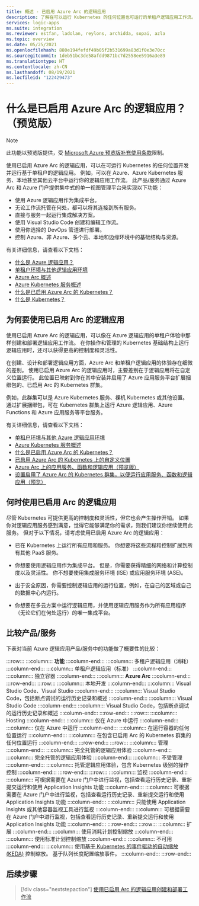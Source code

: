 ```yaml
---
title: 概述 - 已启用 Azure Arc 的逻辑应用
description: 了解在可以运行 Kubernetes 的任何位置也可运行的单租户逻辑应用工作流。
services: logic-apps
ms.suite: integration
ms.reviewer: estfan, ladolan, reylons, archidda, sopai, azla
ms.topic: overview
ms.date: 05/25/2021
ms.openlocfilehash: 880e194fefdf49b05f2b531699a83d1f0e3e70cc
ms.sourcegitcommit: 1deb51bc3de58afdd9871bc7d2558ee5916a3e89
ms.translationtype: HT
ms.contentlocale: zh-CN
ms.lasthandoff: 08/19/2021
ms.locfileid: "122429473"
---
```

# <a name="what-is-azure-arc-enabled-logic-apps-preview"></a>什么是已启用 Azure Arc 的逻辑应用？ （预览版）

> [!NOTE]
> 此功能以预览版提供，受 [Microsoft Azure 预览版补充使用条款](https://azure.microsoft.com/support/legal/preview-supplemental-terms/)限制。

使用已启用 Azure Arc 的逻辑应用，可以在可运行 Kubernetes 的任何位置开发并运行基于单租户的逻辑应用。 例如，可以在 Azure、Azure Kubernetes 服务、本地甚至其他云平台中运行你的逻辑应用工作流。 此产品/服务通过 Azure Arc 和 Azure 门户提供集中式的单一视图管理平台来实现以下功能：

- 使用 Azure 逻辑应用作为集成平台。
- 无论工作流托管在何处，都可以将其连接到所有服务。
- 直接与服务一起运行集成解决方案。
- 使用 Visual Studio Code 创建和编辑工作流。
- 使用你选择的 DevOps 管道进行部署。
- 控制 Azure、非 Azure、多个云、本地和边缘环境中的基础结构与资源。

有关详细信息，请查看以下文档：

- [什么是 Azure 逻辑应用？](../logic-apps/logic-apps-overview.md)
- [单租户环境与其他逻辑应用环境](../logic-apps/single-tenant-overview-compare.md)
- [Azure Arc 概述](../azure-arc/overview.md)
- [Azure Kubernetes 服务概述](../aks/intro-kubernetes.md)
- [什么是已启用 Azure Arc 的 Kubernetes？](../azure-arc/kubernetes/overview.md)
- [什么是 Kubernetes？](https://kubernetes.io/docs/concepts/overview/what-is-kubernetes/)

<a name="why-use"></a>

## <a name="why-use-arc-enabled-logic-apps"></a>为何要使用已启用 Arc 的逻辑应用

使用已启用 Azure Arc 的逻辑应用，可以像在 Azure 逻辑应用的单租户体验中那样创建和部署逻辑应用工作流。 在你操作和管理的 Kubernetes 基础结构上运行逻辑应用时，还可以获得更高的控制度和灵活性。

在创建、设计和部署逻辑应用方面，Azure Arc 和单租户逻辑应用的体验存在细微的差别。 使用已启用 Azure Arc 的逻辑应用时，主要差别在于逻辑应用将在自定义位置运行。 此位置已映射到你在其中安装并启用了 Azure 应用服务平台扩展捆绑包的、已启用 Arc 的 Kubernetes 群集。

例如，此群集可以是 Azure Kubernetes 服务、裸机 Kubernetes 或其他设置。 通过扩展捆绑包，可在 Kubernetes 群集上运行 Azure 逻辑应用、Azure Functions 和 Azure 应用服务等平台服务。

有关详细信息，请查看以下文档：

- [单租户环境与其他 Azure 逻辑应用环境](../logic-apps/single-tenant-overview-compare.md)
- [Azure Kubernetes 服务概述](../aks/intro-kubernetes.md)
- [什么是已启用 Azure Arc 的 Kubernetes？](../azure-arc/kubernetes/overview.md)
- [已启用 Azure Arc 的 Kubernetes 上的自定义位置](../azure-arc/kubernetes/conceptual-custom-locations.md)
- [Azure Arc 上的应用服务、函数和逻辑应用（预览版）](../app-service/overview-arc-integration.md)
- [设置启用了 Azure Arc 的 Kubernetes 群集，以便运行应用服务、函数和逻辑应用（预览）](../app-service/manage-create-arc-environment.md)

<a name="when-to-use"></a>

## <a name="when-to-use-arc-enabled-logic-apps"></a>何时使用已启用 Arc 的逻辑应用

尽管 Kubernetes 可提供更高的控制度和灵活性，但它也会产生操作开销。 如果你对逻辑应用服务感到满意，觉得它能够满足你的需求，则我们建议你继续使用此服务。 但对于以下情况，请考虑使用已启用 Azure Arc 的逻辑应用：

- 已在 Kubernetes 上运行所有应用和服务。 你想要将这些流程和控制扩展到所有其他 PaaS 服务。

- 你想要使用逻辑应用作为集成平台。 但是，你需要获得精细的网络和计算控制度以及灵活性。 你不想要使用集成服务环境 (ISE) 或应用服务环境 (ASE)。

- 出于安全原因，你需要控制逻辑应用的运行位置，例如，在自己的区域或自己的数据中心内运行。 

- 你想要在多云方案中运行逻辑应用，并使用逻辑应用服务作为所有应用程序（无论它们在何处运行）的唯一集成平台。

<a name="compare"></a>

## <a name="compare-offerings"></a>比较产品/服务

下表对当前 Azure 逻辑应用产品/服务中的功能做了概要性的比较：

:::row:::
   :::column:::
      **功能**
   :::column-end:::
   :::column:::
      多租户逻辑应用（消耗）
   :::column-end:::
   :::column:::
      单租户逻辑应用（标准）
   :::column-end:::
   :::column:::
      独立容器
   :::column-end:::
   :::column:::
      **Azure Arc**
   :::column-end:::
:::row-end:::
:::row:::
   :::column:::
      本地开发
   :::column-end:::
   :::column:::
      Visual Studio Code、Visual Studio
   :::column-end:::
   :::column:::
      Visual Studio Code，包括断点调试的运行历史记录和概述
   :::column-end:::
   :::column:::
      Visual Studio Code
   :::column-end:::
   :::column:::
      Visual Studio Code，包括断点调试的运行历史记录和概述
   :::column-end:::
:::row-end:::
:::row:::
   :::column:::
      Hosting
   :::column-end:::
   :::column:::
      仅在 Azure 中运行
   :::column-end:::
   :::column:::
      仅在 Azure 中运行
   :::column-end:::
   :::column:::
      在运行容器的任何位置运行
   :::column-end:::
   :::column:::
      在包含已启用 Arc 的 Kubernetes 群集的任何位置运行
   :::column-end:::
:::row-end:::
:::row:::
   :::column:::
      管理
   :::column-end:::
   :::column:::
      完全托管的逻辑应用体验
   :::column-end:::
   :::column:::
      完全托管的逻辑应用体验
   :::column-end:::
   :::column:::
      不受管理
   :::column-end:::
   :::column:::
      托管逻辑应用体验，包含 Kubernetes 级别的操作控制
   :::column-end:::
:::row-end:::
:::row:::
   :::column:::
      监视
   :::column-end:::
   :::column:::
      可根据需要在 Azure 门户中进行监视，包括查看运行历史记录、重新提交运行和使用 Application Insights 功能
   :::column-end:::
   :::column:::
      可根据需要在 Azure 门户中进行监视，包括查看运行历史记录、重新提交运行和使用 Application Insights 功能
   :::column-end:::
   :::column:::
      只能使用 Application Insights 或其他容器监视工具进行监视
   :::column-end:::
   :::column:::
      可根据需要在 Azure 门户中进行监视，包括查看运行历史记录、重新提交运行和使用 Application Insights 功能
   :::column-end:::
:::row-end:::
:::row:::
   :::column:::
      扩展
   :::column-end:::
   :::column:::
      使用消耗计划控制缩放
   :::column-end:::
   :::column:::
      使用标准计划控制缩放
   :::column-end:::
   :::column:::
      不可用
   :::column-end:::
   :::column:::
      使用[基于 Kubernetes 的事件驱动的自动缩放 (KEDA)](https://keda.sh/) 控制缩放。 基于队列长度配置缩放事件。
   :::column-end:::
:::row-end:::

## <a name="next-steps"></a>后续步骤

> [!div class="nextstepaction"]
> [使用已启用 Arc 的逻辑应用创建和部署工作流](azure-arc-enabled-logic-apps-create-deploy-workflows.md)
